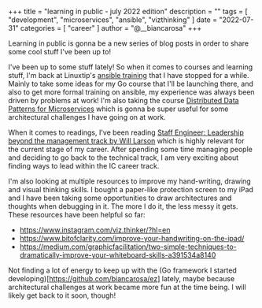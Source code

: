 +++
title = "learning in public - july 2022 edition"
description = ""
tags = [
    "development",
	"microservices",
	"ansible",
	"vizthinking"
]
date = "2022-07-31"
categories = [
    "career"
]
author = "@__biancarosa"
+++

Learning in public is gonna be a new series of blog posts in order to share some cool stuff I've been up to!

I've been up to some stuff lately! So when it comes to courses and learning stuff, I'm back at Linuxtip's [ansible training](https://www.linuxtips.io/products/treinamento-descomplicando-o-ansible) that I have stopped for a while. Mainly to take some ideas for my Go course that I'll be launching there, and also to get more formal training on ansible, my experience was always been driven by problems at work! I'm also taking the course [Distributed Data Patterns for Microservices](https://microservices.matrixlms.com/visitor_catalog_class/show/350821) which is gonna be super useful for some architectural challenges I have going on at work.

When it comes to readings, I've been reading [Staff Engineer: Leadership beyond the management track by Will Larson](https://staffeng.com/book) which is highly relevant for the current stage of my career. After spending some time managing people and deciding to go back to the technical track, I am very exciting about finding ways to lead within the IC career track.

I'm also looking at multiple resources to improve my hand-writing, drawing and visual thinking skills. I bought a paper-like protection screen to my iPad and I have been taking some opportunities to draw architectures and thoughts when debugging in it. The more I do it, the less messy it gets. These resources have been helpful so far:
- https://www.instagram.com/viz.thinker/?hl=en
- https://www.bitofclarity.com/improve-your-handwriting-on-the-ipad/
- https://medium.com/graphicfacilitation/two-simple-techniques-to-dramatically-improve-your-whiteboard-skills-a391534a8140


Not finding a lot of energy to keep up with the (Go framework I started developing)[https://github.com/biancarosa/ez] lately, maybe because architectural challenges at work became more fun at the time being. I will likely get back to it soon, though!